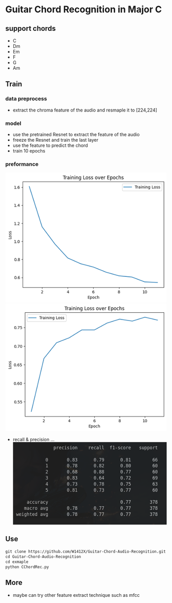 # Guitar Chord Recognition in Major C  
## support chords  
- C
- Dm
- Em
- F
- G
- Am

## Train  

### data preprocess  
- extract the chroma feature of the audio and resmaple it to [224,224]

### model
- use the pretrained Resnet to extract the feature of the audio
- freeze the Resnet and train the last layer  
- use the feature to predict the chord
- train 10 epochs  

### preformance 
![](./img/train_loss.png)
![](./img/test_acc.png)

- recall & precision ...  
![](./img/recall_precision.png)  

## Use

```shell
git clone https://github.com/W1412X/Guitar-Chord-Audio-Recognition.git
cd Guitar-Chord-Audio-Recognition
cd exmaple
python CChordRec.py  
```


## More 
- maybe can try other feature extract technique such as mfcc